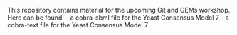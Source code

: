 This repository contains material for the upcoming Git and GEMs workshop.
Here can be found:
	- a cobra-sbml file for the Yeast Consensus Model 7
	- a cobra-text file for the Yeast Consensus Model 7

